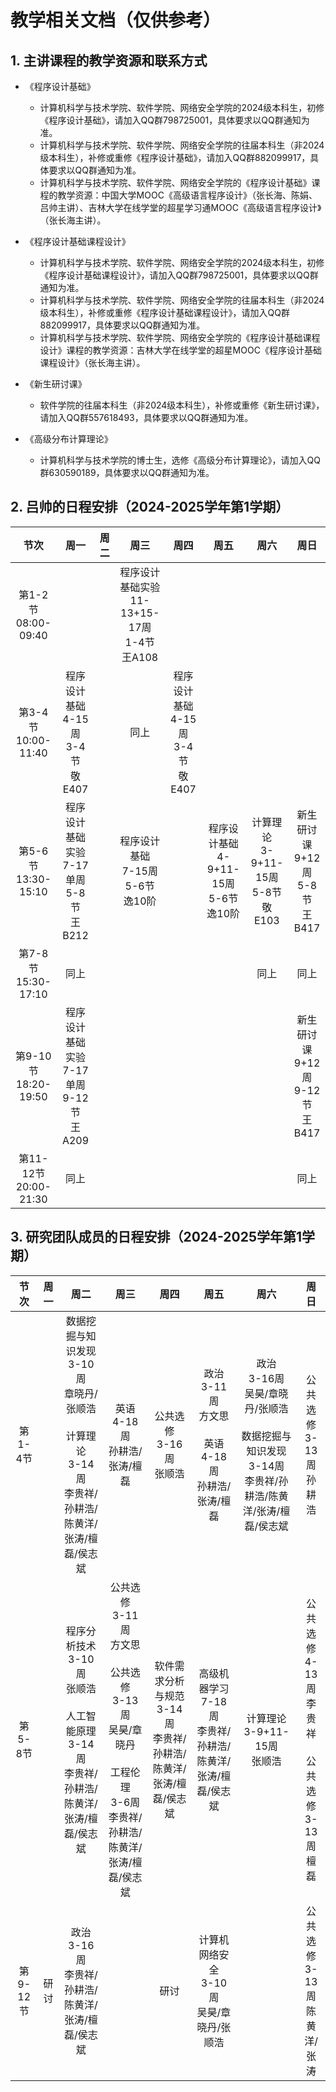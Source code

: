 # 教学相关文档（仅供参考）

## 1. 主讲课程的教学资源和联系方式

+ 《程序设计基础》
  + 计算机科学与技术学院、软件学院、网络安全学院的2024级本科生，初修《程序设计基础》，请加入QQ群798725001，具体要求以QQ群通知为准。
  + 计算机科学与技术学院、软件学院、网络安全学院的往届本科生（非2024级本科生），补修或重修《程序设计基础》，请加入QQ群882099917，具体要求以QQ群通知为准。
  + 计算机科学与技术学院、软件学院、网络安全学院的《程序设计基础》课程的教学资源：中国大学MOOC《高级语言程序设计》（张长海、陈娟、吕帅主讲）、吉林大学在线学堂的超星学习通MOOC《高级语言程序设计》（张长海主讲）。

+ 《程序设计基础课程设计》
  + 计算机科学与技术学院、软件学院、网络安全学院的2024级本科生，初修《程序设计基础课程设计》，请加入QQ群798725001，具体要求以QQ群通知为准。
  + 计算机科学与技术学院、软件学院、网络安全学院的往届本科生（非2024级本科生），补修或重修《程序设计基础课程设计》，请加入QQ群882099917，具体要求以QQ群通知为准。
  + 计算机科学与技术学院、软件学院、网络安全学院的《程序设计基础课程设计》课程的教学资源：吉林大学在线学堂的超星MOOC《程序设计基础课程设计》（张长海主讲）。

+ 《新生研讨课》
  + 软件学院的往届本科生（非2024级本科生），补修或重修《新生研讨课》，请加入QQ群557618493，具体要求以QQ群通知为准。
 
+ 《高级分布计算理论》
  + 计算机科学与技术学院的博士生，选修《高级分布计算理论》，请加入QQ群630590189，具体要求以QQ群通知为准。

## 2. 吕帅的日程安排（2024-2025学年第1学期）

节次|周一|周二|周三|周四|周五|周六|周日
:-:|:-:|:-:|:-:|:-:|:-:|:-:|:-:
第1-2节<BR>08:00-09:40|||程序设计基础实验<BR>11-13+15-17周<BR>1-4节<BR>王A108||||
第3-4节<BR>10:00-11:40|程序设计基础<BR>4-15周<BR>3-4节<BR>敬E407||同上|程序设计基础<BR>4-15周<BR>3-4节<BR>敬E407|||
第5-6节<BR>13:30-15:10|程序设计基础实验<BR>7-17单周<BR>5-8节<BR>王B212||程序设计基础<BR>7-15周<BR>5-6节<BR>逸10阶||程序设计基础<BR>4-9+11-15周<BR>5-6节<BR>逸10阶|计算理论<BR>3-9+11-15周<BR>5-8节<BR>敬E103|新生研讨课<BR>9+12周<BR>5-8节<BR>王B417
第7-8节<BR>15:30-17:10|同上|||||同上|同上
第9-10节<BR>18:20-19:50|程序设计基础实验<BR>7-17单周<BR>9-12节<BR>王A209||||||新生研讨课<BR>9+12周<BR>9-12节<BR>王B417
第11-12节<BR>20:00-21:30|同上||||||同上

## 3. 研究团队成员的日程安排（2024-2025学年第1学期）

节次|周一|周二|周三|周四|周五|周六|周日
:-:|:-:|:-:|:-:|:-:|:-:|:-:|:-:
第1-4节||数据挖掘与知识发现<BR>3-10周<BR>章晓丹/张顺浩<BR><BR>计算理论<BR>3-14周<BR>李贵祥/孙耕浩/陈黄洋/张涛/檀磊/侯志斌|英语<BR>4-18周<BR>孙耕浩/张涛/檀磊|公共选修<BR>3-16周<BR>张顺浩|政治<BR>3-11周<BR>方文思<BR><BR>英语<BR>4-18周<BR>孙耕浩/张涛/檀磊|政治<BR>3-16周<BR>吴昊/章晓丹/张顺浩<BR><BR>数据挖掘与知识发现<BR>3-14周<BR>李贵祥/孙耕浩/陈黄洋/张涛/檀磊/侯志斌|公共选修<BR>3-13周<BR>孙耕浩
第5-8节||程序分析技术<BR>3-10周<BR>张顺浩<BR><BR>人工智能原理<BR>3-14周<BR>李贵祥/孙耕浩/陈黄洋/张涛/檀磊/侯志斌|公共选修<BR>3-11周<BR>方文思<BR><BR>公共选修<BR>3-13周<BR>吴昊/章晓丹<BR><BR>工程伦理<BR>3-6周<BR>李贵祥/孙耕浩/陈黄洋/张涛/檀磊/侯志斌|软件需求分析与规范<BR>3-14周<BR>李贵祥/孙耕浩/陈黄洋/张涛/檀磊/侯志斌|高级机器学习<BR>7-18周<BR>李贵祥/孙耕浩/陈黄洋/张涛/檀磊/侯志斌|计算理论<BR>3-9+11-15周<BR>张顺浩|公共选修<BR>4-13周<BR>李贵祥<BR><BR>公共选修<BR>3-13周<BR>檀磊
第9-12节|研讨|政治<BR>3-16周<BR>李贵祥/孙耕浩/陈黄洋/张涛/檀磊/侯志斌||研讨|计算机网络安全<BR>3-10周<BR>吴昊/章晓丹/张顺浩||公共选修<BR>3-13周<BR>陈黄洋/张涛
